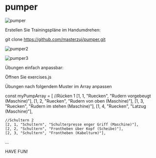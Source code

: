 # pumper

![pumper](https://github.com/user-attachments/assets/874df028-8374-4f6f-baef-346d166248ed)

Erstellen Sie Trainingspläne im Handumdrehen:

git clone https://github.com/masterzuj/pumper.git

![pumper2](https://github.com/user-attachments/assets/2182f3d8-0329-497a-8619-04d6add14383)

![pumper3](https://github.com/user-attachments/assets/d9fccecb-172d-4aa6-a69d-cbbe4835a305)


Übungen einfach anpassbar:

Öffnen Sie exercises.js

Übungen nach folgendem Muster im Array anpassen


const myPumpArray = [
    //Rücken 1
    [1, 1, "Ruecken", "Rudern vorgebeugt (Maschine)"],
    [1, 2, "Ruecken", "Rudern von oben (Maschine)"],
    [1, 3, "Ruecken", "Rudern im stehen (Maschine)"],
    [1, 4, "Ruecken", "Latzug (Maschine)"],

    //Schultern 2
    [2, 1, "Schultern", "Schulterpresse enger Griff (Maschine)"],
    [2, 2, "Schultern", "Frontheben über Kopf (Scheibe)"],
    [2, 3, "Schultern", "Frontheben (Kabelturm)"],

...

HAVE FUN!
